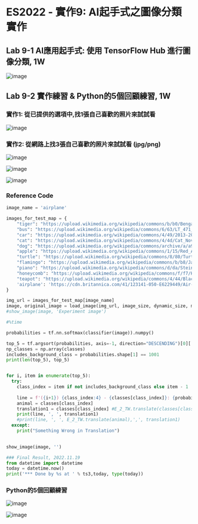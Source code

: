# ES2022 - 實作9: AI起手式之圖像分類實作

## Lab 9-1 AI應用起手式: 使用 TensorFlow Hub 進行圖像分類, 1W

![image](https://user-images.githubusercontent.com/89304181/202887279-e1767bfb-b047-4ce4-a3e1-ea857f764e31.png)


## Lab 9-2 實作練習 & Python的5個回顧練習, 1W

### 實作1: 從已提供的選項中,找1張自己喜歡的照片來試試看

![image](https://user-images.githubusercontent.com/89304181/202887347-b342b643-bfc0-41d0-9ba0-9e47377776b5.png)

### 實作2: 從網路上找3張自己喜歡的照片來試試看 (jpg/png)

![image](https://user-images.githubusercontent.com/89304181/202887531-d016178c-3f5a-4598-942e-b7496c734a04.png)

![image](https://user-images.githubusercontent.com/89304181/202887659-0d47d154-86a6-4312-9244-76dcee49c2be.png)

![image](https://user-images.githubusercontent.com/89304181/202887694-42468421-cafe-4239-bef4-3b354f43d856.png)

### Reference Code
```python
image_name = 'airplane' 

images_for_test_map = {
    "tiger": "https://upload.wikimedia.org/wikipedia/commons/b/b0/Bengal_tiger_%28Panthera_tigris_tigris%29_female_3_crop.jpg",
    "bus": "https://upload.wikimedia.org/wikipedia/commons/6/63/LT_471_%28LTZ_1471%29_Arriva_London_New_Routemaster_%2819522859218%29.jpg",
    "car": "https://upload.wikimedia.org/wikipedia/commons/4/49/2013-2016_Toyota_Corolla_%28ZRE172R%29_SX_sedan_%282018-09-17%29_01.jpg",
    "cat": "https://upload.wikimedia.org/wikipedia/commons/4/4d/Cat_November_2010-1a.jpg",
    "dog": "https://upload.wikimedia.org/wikipedia/commons/archive/a/a9/20090914031557%21Saluki_dog_breed.jpg",
    "apple": "https://upload.wikimedia.org/wikipedia/commons/1/15/Red_Apple.jpg",
    "turtle": "https://upload.wikimedia.org/wikipedia/commons/8/80/Turtle_golfina_escobilla_oaxaca_mexico_claudio_giovenzana_2010.jpg",
    "flamingo": "https://upload.wikimedia.org/wikipedia/commons/b/b8/James_Flamingos_MC.jpg",
    "piano": "https://upload.wikimedia.org/wikipedia/commons/d/da/Steinway_%26_Sons_upright_piano%2C_model_K-132%2C_manufactured_at_Steinway%27s_factory_in_Hamburg%2C_Germany.png",
    "honeycomb": "https://upload.wikimedia.org/wikipedia/commons/f/f7/Honey_comb.jpg",
    "teapot": "https://upload.wikimedia.org/wikipedia/commons/4/44/Black_tea_pot_cropped.jpg",
    'airplane': 'https://cdn.britannica.com/41/123141-050-E6229449/Air-New-Zealand-Boeing-747-400.jpg'
}

img_url = images_for_test_map[image_name]
image, original_image = load_image(img_url, image_size, dynamic_size, max_dynamic_size)
#show_image(image, 'Experiment image')

#%time 

probabilities = tf.nn.softmax(classifier(image)).numpy()

top_5 = tf.argsort(probabilities, axis=-1, direction="DESCENDING")[0][:5].numpy()
np_classes = np.array(classes)
includes_background_class = probabilities.shape[1] == 1001
print(len(top_5), top_5)


for i, item in enumerate(top_5):
  try:   
    class_index = item if not includes_background_class else item - 1
    
    line = f'({i+1}) {class_index:4} - {classes[class_index]}: {probabilities[0][top_5][i]}'
    animal = classes[class_index]
    translation1 = classes[class_index] #E_2_TW.translate(classes[class_index])
    print(line, ', ', translation1)
    #print(line, ', ', E_2_TW.translate(animal),',', translation1)
  except:
    print("Something Wrong in Translation")

    
show_image(image, '')

### Final Result, 2022.11.19
from datetime import datetime
today = datetime.now()
print('*** Done by %s at ' % ts3,today, type(today))

```

### Python的5個回顧練習

![image](https://user-images.githubusercontent.com/89304181/202888344-c2d7ffa0-4284-4e80-8751-a8e9a36def37.png)

![image](https://user-images.githubusercontent.com/89304181/202888365-f916ec6b-d0b5-41d3-80af-cd344aab4ee6.png)




